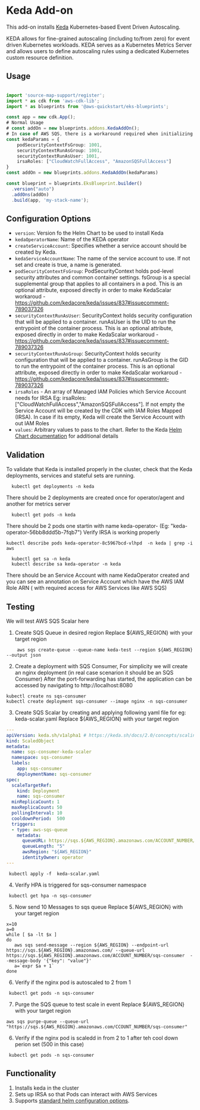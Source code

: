 # Keda Add-on

This add-on installs [Keda](https://github.com/kedacore/keda) Kubernetes-based Event Driven Autoscaling.

KEDA allows for fine-grained autoscaling (including to/from zero) for event driven Kubernetes workloads. KEDA serves as a Kubernetes Metrics Server and allows users to define autoscaling rules using a dedicated Kubernetes custom resource definition.

## Usage

```typescript

import 'source-map-support/register';
import * as cdk from 'aws-cdk-lib';
import * as blueprints from '@aws-quickstart/eks-blueprints';

const app = new cdk.App();
# Normal Usage
# const addOn = new blueprints.addons.KedaAddOn();
# In case of AWS SQS, there is a workaround required when initializing keda (Please refer https://github.com/kedacore/keda/issues/837#issuecomment-789037326 )
const kedaParams = {
    podSecurityContextFsGroup: 1001,
    securityContextRunAsGroup: 1001,
    securityContextRunAsUser: 1001,
    irsaRoles: ["CloudWatchFullAccess", "AmazonSQSFullAccess"]
}
const addOn = new blueprints.addons.KedaAddOn(kedaParams)

const blueprint = blueprints.EksBlueprint.builder()
  .version("auto")
  .addOns(addOn)
  .build(app, 'my-stack-name');
```

## Configuration Options

- `version`: Version fo the Helm Chart to be used to install Keda
- `kedaOperatorName`: Name of the KEDA operator
- `createServiceAccount`: Specifies whether a service account should be created by Keda. 
- `kedaServiceAccountName`: The name of the service account to use. If not set and create is true, a name is generated.
- `podSecurityContextFsGroup`: PodSecurityContext holds pod-level security attributes and common container settings. fsGroup is a special supplemental group that applies to all containers in a pod. This is an optional attribute, exposed directly in order to make KedaScalar workaroud - https://github.com/kedacore/keda/issues/837#issuecomment-789037326
- `securityContextRunAsUser`: SecurityContext holds security configuration that will be applied to a container. runAsUser is the UID to run the entrypoint of the container process. This is an optional attribute, exposed directly in order to make KedaScalar workaroud - https://github.com/kedacore/keda/issues/837#issuecomment-789037326
- `securityContextRunAsGroup`: SecurityContext holds security configuration that will be applied to a container. runAsGroup is the GID to run the entrypoint of the container process. This is an optional attribute, exposed directly in order to make KedaScalar workaroud - https://github.com/kedacore/keda/issues/837#issuecomment-789037326
- `irsaRoles` - An array of Managed IAM Policies which Service Account needs for IRSA Eg: irsaRoles:["CloudWatchFullAccess","AmazonSQSFullAccess"]. If not empty the Service Account will be created by the CDK with IAM Roles Mapped (IRSA). In case if its empty, Keda will create the Service Account with out IAM Roles
- `values`: Arbitrary values to pass to the chart. Refer to the Keda [Helm Chart documentation](https://github.com/kedacore/charts) for additional details

## Validation

To validate that Keda is installed properly in the cluster, check that the Keda deployments,
services and stateful sets are running.

```shell
  kubectl get deployments -n keda  
```
There should be 2 deployments are created once for operator/agent and another for metrics server

```shell
  kubectl get pods -n keda  
```
There should be 2 pods one startin with name keda-operator- (Eg: "keda-operator-56bb8ddd5b-7fqb7")
Verify IRSA is working properly
```shell
kubectl describe pods keda-operator-8c5967bcd-vlhpd  -n keda | grep -i aws  
```

```shell
  kubectl get sa -n keda
  kubectl describe sa keda-operator -n keda  
```
There should be an Service Account with name KedaOperator created and you can see an annotation on Service Account which have the AWS IAM Role ARN ( with required access for AWS Services like AWS SQS)

## Testing

We will test AWS SQS Scalar here
1) Create SQS Queue in desired region
Replace ${AWS_REGION} with your target region
```shell
    aws sqs create-queue --queue-name keda-test --region ${AWS_REGION} --output json
```
2) Create a deployment with SQS Consumer, For simplicity we will create an nginx deployment (in real case scenarion it should be an SQS Consumer)
After the port-forwarding has started, the application can be accessed by navigating to http://localhost:8080
```shell
kubectl create ns sqs-consumer
kubectl create deployment sqs-consumer --image nginx -n sqs-consumer
```
3) Create SQS Scalar by creating and applying following yaml file for eg: keda-scalar.yaml
Replace ${AWS_REGION} with your target region
```yaml
---
apiVersion: keda.sh/v1alpha1 # https://keda.sh/docs/2.0/concepts/scaling-deployments/
kind: ScaledObject
metadata:
  name: sqs-consumer-keda-scaler
  namespace: sqs-consumer
  labels:
    app: sqs-consumer
    deploymentName: sqs-consumer
spec:
  scaleTargetRef:
    kind: Deployment
    name: sqs-consumer
  minReplicaCount: 1
  maxReplicaCount: 50
  pollingInterval: 10
  cooldownPeriod:  500
  triggers:
  - type: aws-sqs-queue
    metadata:
      queueURL: https://sqs.${AWS_REGION}.amazonaws.com/ACCOUNT_NUMBER/sqs-consumer
      queueLength: "5"
      awsRegion: "${AWS_REGION}"
      identityOwner: operator
---
```
```shell
 kubectl apply -f  keda-scalar.yaml
```
4) Verify HPA is triggered for sqs-consumer namespace
```shell
 kubectl get hpa -n sqs-consumer
```
5) Now send 10 Messages to sqs queue
Replace ${AWS_REGION} with your target region
```shell
x=10
a=0
while [ $a -lt $x ]
do
   aws sqs send-message --region ${AWS_REGION} --endpoint-url https://sqs.${AWS_REGION}.amazonaws.com/ --queue-url https://sqs.${AWS_REGION}.amazonaws.com/ACCOUNT_NUMBER/sqs-consumer  --message-body '{"key": "value"}'
   a=`expr $a + 1`
done

```
6) Verify if the nginx pod is autoscaled to 2 from 1
```shell
 kubectl get pods -n sqs-consumer
```
7) Purge the SQS queue to test scale in event
Replace ${AWS_REGION} with your target region
```shell
aws sqs purge-queue --queue-url "https://sqs.${AWS_REGION}.amazonaws.com/CCOUNT_NUMBER/sqs-consumer"  
```
6) Verify if the nginx pod is scaledd in from 2 to 1 after teh cool down perion set (500 in this case)
```shell
 kubectl get pods -n sqs-consumer
```
## Functionality

1. Installs keda in the cluster
2. Sets up IRSA so that Pods can interact with AWS Services
3. Supports [standard helm configuration options](./index.md#standard-helm-add-on-configuration-options).
